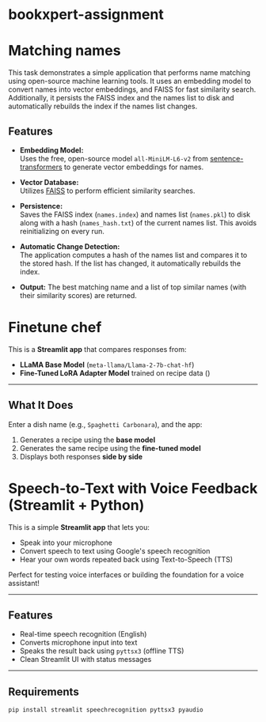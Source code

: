 # bookxpert-assignment


# Matching names 

This task demonstrates a simple application that performs name matching using open-source machine learning tools. It uses an embedding model to convert names into vector embeddings, and FAISS for fast similarity search. Additionally, it persists the FAISS index and the names list to disk and automatically rebuilds the index if the names list changes.

## Features

- **Embedding Model:**  
  Uses the free, open-source model `all-MiniLM-L6-v2` from [sentence-transformers](https://www.sbert.net/) to generate vector embeddings for names.

- **Vector Database:**  
  Utilizes [FAISS](https://github.com/facebookresearch/faiss) to perform efficient similarity searches.

- **Persistence:**  
  Saves the FAISS index (`names.index`) and names list (`names.pkl`) to disk along with a hash (`names_hash.txt`) of the current names list. This avoids reinitializing on every run.

- **Automatic Change Detection:**  
  The application computes a hash of the names list and compares it to the stored hash. If the list has changed, it automatically rebuilds the index.

- **Output:** The best matching name and a list of top similar names (with their similarity scores) are returned.

# Finetune chef

This is a **Streamlit app** that compares responses from:

-  **LLaMA Base Model** (`meta-llama/Llama-2-7b-chat-hf`)
- **Fine-Tuned LoRA Adapter Model** trained on recipe data ()

---

##  What It Does

Enter a dish name (e.g., `Spaghetti Carbonara`), and the app:

1. Generates a recipe using the **base model**
2. Generates the same recipe using the **fine-tuned model**
3. Displays both responses **side by side**


# Speech-to-Text with Voice Feedback (Streamlit + Python)

This is a simple **Streamlit app** that lets you:

- Speak into your microphone
-  Convert speech to text using Google's speech recognition
-  Hear your own words repeated back using Text-to-Speech (TTS)

Perfect for testing voice interfaces or building the foundation for a voice assistant!

---

## Features

-  Real-time speech recognition (English)
-  Converts microphone input into text
-  Speaks the result back using `pyttsx3` (offline TTS)
-  Clean Streamlit UI with status messages

---

##  Requirements

```bash
pip install streamlit speechrecognition pyttsx3 pyaudio


